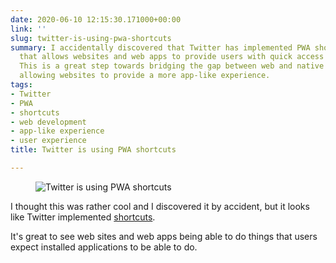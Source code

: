 ```yaml
---
date: 2020-06-10 12:15:30.171000+00:00
link: ''
slug: twitter-is-using-pwa-shortcuts
summary: I accidentally discovered that Twitter has implemented PWA shortcuts, a feature
  that allows websites and web apps to provide users with quick access to common actions.
  This is a great step towards bridging the gap between web and native applications,
  allowing websites to provide a more app-like experience.
tags:
- Twitter
- PWA
- shortcuts
- web development
- app-like experience
- user experience
title: Twitter is using PWA shortcuts

---
```


<figure><img src="/images/2020-06-10-twitter-is-using-pwa-shortcuts-0.jpeg" alt="Twitter is using PWA shortcuts"></figure>

I thought this was rather cool and I discovered it by accident, but it looks like Twitter implemented [shortcuts](https://web.dev/app-shortcuts/).

It's great to see web sites and web apps being able to do things that users expect installed applications to be able to do.

